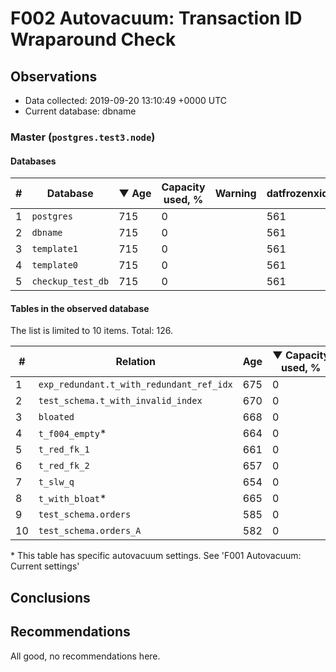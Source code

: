 # F002 Autovacuum: Transaction ID Wraparound Check #

## Observations ##
- Data collected: 2019-09-20 13:10:49 +0000 UTC
- Current database: dbname




### Master (`postgres.test3.node`) ###


#### Databases ####


| \# | Database | &#9660;&nbsp;Age | Capacity used, % | Warning | datfrozenxid |
|--|--------|-----|------------------|---------|--------------|
| 1 |`postgres`|715 |0 |  |561 |
| 2 |`dbname`|715 |0 |  |561 |
| 3 |`template1`|715 |0 |  |561 |
| 4 |`template0`|715 |0 |  |561 |
| 5 |`checkup_test_db`|715 |0 |  |561 |


#### Tables in the observed database ####
The list is limited to 10 items. Total: 126.

| \# | Relation | Age | &#9660;&nbsp;Capacity used, % | Warning |rel_relfrozenxid | toast_relfrozenxid |
|---|-------|-----|------------------|---------|-----------------|--------------------|
| 1 |`exp_redundant.t_with_redundant_ref_idx` |675 |0 |  |601 |0 |
| 2 |`test_schema.t_with_invalid_index` |670 |0 |  |606 |0 |
| 3 |`bloated` |668 |0 |  |608 |0 |
| 4 |`t_f004_empty`\* |664 |0 |  |612 |0 |
| 5 |`t_red_fk_1` |661 |0 |  |615 |0 |
| 6 |`t_red_fk_2` |657 |0 |  |619 |0 |
| 7 |`t_slw_q` |654 |0 |  |622 |0 |
| 8 |`t_with_bloat`\* |665 |0 |  |611 |0 |
| 9 |`test_schema.orders` |585 |0 |  |691 |0 |
| 10 |`test_schema.orders_A` |582 |0 |  |694 |0 |


\* This table has specific autovacuum settings. See 'F001 Autovacuum: Current settings'


## Conclusions ##
 


## Recommendations ##
  All good, no recommendations here.
 

